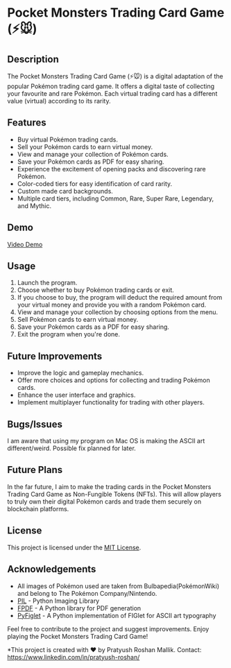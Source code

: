 # Pocket Monsters Trading Card Game (⚡🐭)

## Description
The Pocket Monsters Trading Card Game (⚡🐭) is a digital adaptation of the popular Pokémon trading card game. It offers a digital taste of collecting your favourite and rare Pokémon. Each virtual trading card has a different value (virtual) according to its rarity.

## Features
- Buy virtual Pokémon trading cards.
- Sell your Pokémon cards to earn virtual money.
- View and manage your collection of Pokémon cards.
- Save your Pokémon cards as PDF for easy sharing.
- Experience the excitement of opening packs and discovering rare Pokémon.
- Color-coded tiers for easy identification of card rarity.
- Custom made card backgrounds.
- Multiple card tiers, including Common, Rare, Super Rare, Legendary, and Mythic.

## Demo
[Video Demo](https://www.youtube.com/watch?v=8qnZqhPJ_20)

## Usage
1. Launch the program.
2. Choose whether to buy Pokémon trading cards or exit.
3. If you choose to buy, the program will deduct the required amount from your virtual money and provide you with a random Pokémon card.
4. View and manage your collection by choosing options from the menu.
5. Sell Pokémon cards to earn virtual money.
6. Save your Pokémon cards as a PDF for easy sharing.
7. Exit the program when you're done.

## Future Improvements
- Improve the logic and gameplay mechanics.
- Offer more choices and options for collecting and trading Pokémon cards.
- Enhance the user interface and graphics.
- Implement multiplayer functionality for trading with other players.

## Bugs/Issues
I am aware that using my program on Mac OS is making the ASCII art different/weird. Possible fix planned for later.

## Future Plans
In the far future, I aim to make the trading cards in the Pocket Monsters Trading Card Game as Non-Fungible Tokens (NFTs). This will allow players to truly own their digital Pokémon cards and trade them securely on blockchain platforms.

## License
This project is licensed under the [MIT License](LICENSE).

## Acknowledgements
- All images of Pokémon used are taken from Bulbapedia(PokémonWiki) and belong to The Pokémon Company/Nintendo.
- [PIL](https://pillow.readthedocs.io/en/stable/) - Python Imaging Library
- [FPDF](https://pyfpdf.readthedocs.io/en/latest/) - A Python library for PDF generation
- [PyFiglet](https://github.com/pwaller/pyfiglet) - A Python implementation of FIGlet for ASCII art typography

Feel free to contribute to the project and suggest improvements. Enjoy playing the Pocket Monsters Trading Card Game!

*This project is created with ❤️ by Pratyush Roshan Mallik. Contact: https://www.linkedin.com/in/pratyush-roshan/
